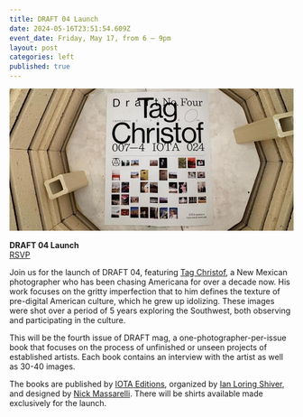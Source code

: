 ```yaml
---
title: DRAFT 04 Launch
date: 2024-05-16T23:51:54.609Z
event_date: Friday, May 17, from 6 – 9pm
layout: post
categories: left
published: true
---
```

![](/assets/img/https___cdn.evbuc.com_images_762660079_1092848501173_1_original.jpeg)

**DRAFT 04 Launch**\
[RSVP](https://www.eventbrite.com/e/draft-04-launch-tickets-901562717357?aff=oddtdtcreator)

Join us for the launch of DRAFT 04, featuring [Tag Christof](https://www.tagchristof.com/), a New Mexican photographer who has been chasing Americana for over a decade now. His work focuses on the gritty imperfection that to him defines the texture of pre-digital American culture, which he grew up idolizing. These images were shot over a period of 5 years exploring the Southwest, both observing and participating in the culture.

This will be the fourth issue of DRAFT mag, a one-photographer-per-issue book that focuses on the process of unfinished or unseen projects of established artists. Each book contains an interview with the artist as well as 30-40 images. 

The books are published by [IOTA Editions](https://iota-editions.com/), organized by [Ian Loring Shiver](https://www.ianloringshiver.com/), and designed by [Nick Massarelli](https://nickmassarelli.com/). There will be shirts available made exclusively for the launch.